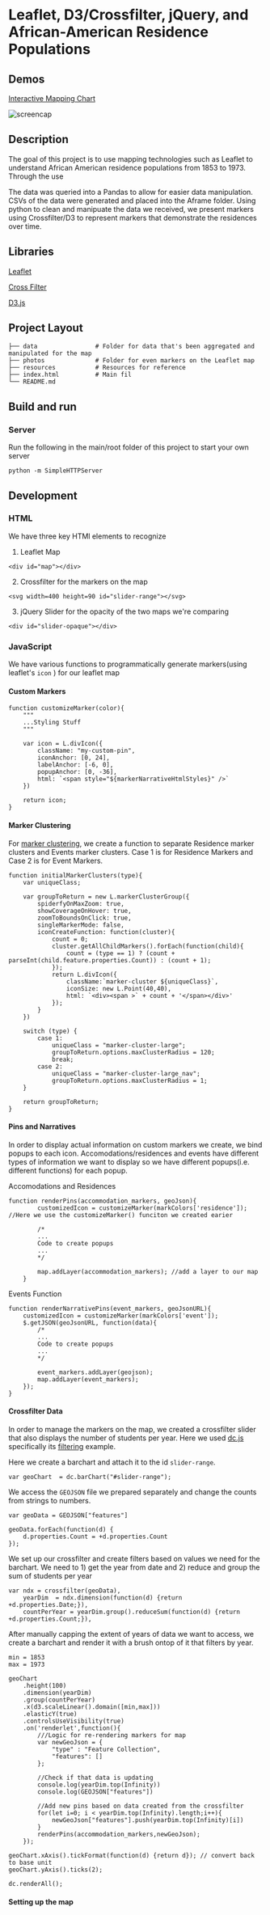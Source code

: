 # Leaflet, D3/Crossfilter, jQuery, and African-American Residence Populations

## Demos
[Interactive Mapping Chart](https://hopetambala.github.io/Bentley-Mapping-Project/)

![screencap](resources/project_gif.gif)

## Description
The goal of this project is to use mapping technologies such as Leaflet to understand African American residence populations from 1853 to 1973. Through the use 

The data was queried into a Pandas to allow for easier data manipulation. CSVs of the data were generated and placed into the Aframe folder. Using python to clean and manipuate the data we received, we present markers using Crossfilter/D3 to represent markers that demonstrate the residences over time. 

## Libraries
[Leaflet](https://leafletjs.com/)

[Cross Filter](https://square.github.io/crossfilter/)

[D3.js](https://d3js.org/)

## Project Layout
    ├── data                # Folder for data that's been aggregated and manipulated for the map
    ├── photos              # Folder for even markers on the Leaflet map 
    ├── resources           # Resources for reference   
    ├── index.html          # Main fil
    └── README.md

## Build and run

### Server 
Run the following in the main/root folder of this project to start your own server
```
python -m SimpleHTTPServer
```

## Development

### HTML
We have three key HTMl elements to recognize 

1) Leaflet Map
```
<div id="map"></div>
```

2) Crossfilter for the markers on the map
```
<svg width=400 height=90 id="slider-range"></svg>
```

3) jQuery Slider for the opacity of the two maps we're comparing
```
<div id="slider-opaque"></div>
```

### JavaScript

We have various functions to programmatically generate markers(using leaflet's `icon` ) for our leaflet map

#### Custom Markers
```
function customizeMarker(color){
    """
    ...Styling Stuff
    """

    var icon = L.divIcon({
        className: "my-custom-pin",
        iconAnchor: [0, 24],
        labelAnchor: [-6, 0],
        popupAnchor: [0, -36],
        html: `<span style="${markerNarrativeHtmlStyles}" />`
    })

    return icon;
}
```

#### Marker Clustering
For [marker clustering](https://github.com/Leaflet/Leaflet.markercluster), we create a function to separate Residence marker clusters and Events marker clusters. Case 1 is for Residence Markers and Case 2 is for Event Markers.
```
function initialMarkerClusters(type){
    var uniqueClass;

    var groupToReturn = new L.markerClusterGroup({
        spiderfyOnMaxZoom: true,
        showCoverageOnHover: true,
        zoomToBoundsOnClick: true,
        singleMarkerMode: false,
        iconCreateFunction: function(cluster){
            count = 0;
            cluster.getAllChildMarkers().forEach(function(child){
                count = (type == 1) ? (count + parseInt(child.feature.properties.Count)) : (count + 1);
            });
            return L.divIcon({
                className:`marker-cluster ${uniqueClass}`,
                iconSize: new L.Point(40,40),
                html: `<div><span >` + count + '</span></div>'
            });
        }
    })

    switch (type) {
        case 1:
            uniqueClass = "marker-cluster-large";
            groupToReturn.options.maxClusterRadius = 120;
            break;
        case 2:
            uniqueClass = "marker-cluster-large_nav";
            groupToReturn.options.maxClusterRadius = 1;
    }

    return groupToReturn;
}
```

#### Pins and Narratives
In order to display actual information on custom markers we create, we bind popups to each icon. Accomodations/residences and events have different types of information we want to display so we have different popups(i.e. different functions) for each popup.

Accomodations and Residences
```
function renderPins(accommodation_markers, geoJson){
        customizedIcon = customizeMarker(markColors['residence']); //Here we use the customizeMarker() funciton we created earier 

        /* 
        ...
        Code to create popups
        ...
        */
        
        map.addLayer(accommodation_markers); //add a layer to our map
    }
```

Events Function
```
function renderNarrativePins(event_markers, geoJsonURL){
    customizedIcon = customizeMarker(markColors['event']);
    $.getJSON(geoJsonURL, function(data){
        /* 
        ...
        Code to create popups
        ...
        */
        
        event_markers.addLayer(geojson);
        map.addLayer(event_markers);
    });
}
```

#### Crossfilter Data
In order to manage the markers on the map, we created a crossfilter slider that also displays the number of students per year.
Here we used [dc.js](http://dc-js.github.io/dc.js/) specifically its [filtering](http://dc-js.github.io/dc.js/examples/filtering.html) example.

Here we create a barchart and attach it to the id `slider-range`.
```
var geoChart  = dc.barChart("#slider-range");
```

We access the `GEOJSON` file we prepared separately and change the counts from strings to numbers.
```
var geoData = GEOJSON["features"]

geoData.forEach(function(d) {
    d.properties.Count = +d.properties.Count
});
```

We set up our crossfilter and create filters based on values we need for the barchart. We need to 1) get the year from date and 2) reduce and group the sum of students per year
```
var ndx = crossfilter(geoData),
    yearDim  = ndx.dimension(function(d) {return +d.properties.Date;}),
    countPerYear = yearDim.group().reduceSum(function(d) {return +d.properties.Count;}),
```

After manually capping the extent of years of data we want to access, we create a barchart and render it with a brush ontop of it that filters by year.
```
min = 1853 
max = 1973 

geoChart
    .height(100)
    .dimension(yearDim)
    .group(countPerYear)
    .x(d3.scaleLinear().domain([min,max]))
    .elasticY(true)
    .controlsUseVisibility(true)
    .on('renderlet',function(){
        ///Logic for re-rendering markers for map
        var newGeoJson = {
            "type" : "Feature Collection",
            "features": []
        };

        //Check if that data is updating
        console.log(yearDim.top(Infinity))
        console.log(GEOJSON["features"])

        //Add new pins based on data created from the crossfilter
        for(let i=0; i < yearDim.top(Infinity).length;i++){
            newGeoJson["features"].push(yearDim.top(Infinity)[i])
        }
        renderPins(accommodation_markers,newGeoJson);
    });

geoChart.xAxis().tickFormat(function(d) {return d}); // convert back to base unit
geoChart.yAxis().ticks(2);

dc.renderAll();
```

#### Setting up the map
